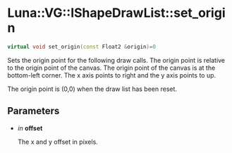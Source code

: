 # Luna::VG::IShapeDrawList::set_origin

```c++
virtual void set_origin(const Float2 &origin)=0
```

Sets the origin point for the following draw calls. The origin point is relative to the origin point of the canvas. The origin point of the canvas is at the bottom-left corner. The x axis points to right and the y axis points to up. 

The origin point is (0,0) when the draw list has been reset. 

## Parameters
* *in* **offset**

    The x and y offset in pixels. 

